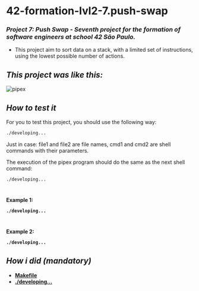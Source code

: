 # 42-formation-lvl2-7.push-swap

### _Project 7: Push Swap - Seventh project for the formation of software engineers at school 42 São Paulo._

- This project aim to sort data on a stack, with a limited set of instructions, using the lowest possible number of actions. 

## _This project was like this:_

![pipex](https://user-images.githubusercontent.com/83036509/154865901-1208e1a5-4b7a-4e8c-aba1-f49e4a5d2133.gif)

## _How to test it_

For you to test this project, you should use the following way:

```bash
./developing...
```
Just in case: file1 and file2 are file names, cmd1 and cmd2 are shell commands with their parameters.

The execution of the pipex program should do the same as the next shell command:

```bash
./developing...
```

<h1></h1>

<b>Example 1:<b>
```bash
./developing...
```

<h1></h1>

<b>Example 2:<b>
```bash
./developing...
```

## _How i did (mandatory)_

-   [Makefile](https://github.com/Vinicius-Santoro/42-formation-lvl1-5.so-long/blob/main/READMES/01.makefile.md)
-   [./developing...](https://github.com/Vinicius-Santoro/42-formation-lvl1-5.so-long/blob/main/READMES/02.so_long.md)
